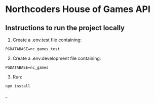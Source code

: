 # Northcoders House of Games API

## Instructions to run the project locally

1. Create a .env.test file containing:

```
PGDATABASE=nc_games_test
```

2. Create a .env.development file containing:

```
PGDATABASE=nc_games
```

3. Run:

```
npm install
```
\_
